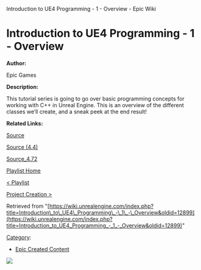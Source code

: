 Introduction to UE4 Programming - 1 - Overview - Epic Wiki                    

Introduction to UE4 Programming - 1 - Overview
==============================================

  

**Author:**

Epic Games

**Description:**

This tutorial series is going to go over basic programming concepts for working with C++ in Unreal Engine. This is an overview of the different classes we’ll create, and a sneak peek at the end result!

  

**Related Links:**

[Source](https://d26ilriwvtzlb.cloudfront.net/3/3c/Source.zip "Source.zip")

[Source (4.4)](https://d26ilriwvtzlb.cloudfront.net/8/85/Source_4_4.zip "Source 4 4.zip")

[Source\_4.72](http://www.filedropper.com/source472)

[Playlist Home](/Category:Epic_Video_Playlists "Category:Epic Video Playlists")

[< Playlist](/Introduction_to_UE4_Programming_Playlist "Introduction to UE4 Programming Playlist")

[Project Creation >](/Introduction_to_UE4_Programming_-_2_-_Project_Creation "Introduction to UE4 Programming - 2 - Project Creation")

Retrieved from "[https://wiki.unrealengine.com/index.php?title=Introduction\_to\_UE4\_Programming\_-\_1\_-\_Overview&oldid=12899](https://wiki.unrealengine.com/index.php?title=Introduction_to_UE4_Programming_-_1_-_Overview&oldid=12899)"

[Category](/Special:Categories "Special:Categories"):

*   [Epic Created Content](/Category:Epic_Created_Content "Category:Epic Created Content")

  ![](https://tracking.unrealengine.com/track.png)
